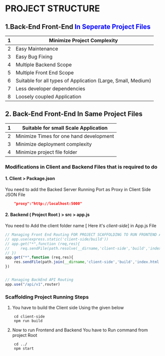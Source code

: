 # PROJECT STRUCTURE

## 1.Back-End Front-End <span style='color:blue'>In Seperate Project Files</span>

| 1 	| Minimize Project Complexity                                  	|
|---	|--------------------------------------------------------------	|
| 2 	| Easy Maintenance                                             	|
| 3 	| Easy Bug Fixing                                              	|
| 4 	| Multiple Backend Scope                                       	|
| 5 	| Multiple Front End Scope                                     	|
| 6 	| Suitable for all types of Application (Large, Small, Medium) 	|
| 7 	| Less developer dependencies                                  	|
| 8 	| Loosely coupled Application                                  	|

## 2. Back-End Front-End In Same Project Files

| 1 	| Suitable for small Scale Application    	|
|---	|-----------------------------------------	|
| 2 	| Minimize Times for one hand development 	|
| 3 	| Minimize deployment complexity          	|
| 4 	| Minimize project file folder            	|

### Modifications in Client and Backend Files that is required to do
#### 1. Client > Package.json
You need to add the Backed Server Running Port as Proxy in Client Side JSON File
```json
    "proxy":"http://localhost:5000" 
```

#### 2. Backend ( Project Root ) > src > app.js
You need to Add the client folder name [ Here it's *client-side*] in App.js File 
```javascript
// Managing Front End Routing FOR PROJECT SCAFFOLDING TO RUN FRONTEND AND BACKEND USING SINGLE COMMAND AT THE SAME TIME
// app.use(express.static('client-side/build'))
// app.get("*",function (req,res){
//     req.sendFile(path.resolve(__dirname,'client-side','build','index.html'))
// })
app.get("*",function (req,res){
    res.sendFile(path.join(__dirname,'client-side','build','index.html'))
})


// Managing BackEnd API Routing
app.use("/api/v1",router)
```

### Scaffolding Project Running Steps

1. You have to build the Client side Using the given below
```shell
    cd client-side
    npm run build
```
2. Now to run Frontend and Backend You have to Run command from project Root
```
    cd ../
    npm start
```
